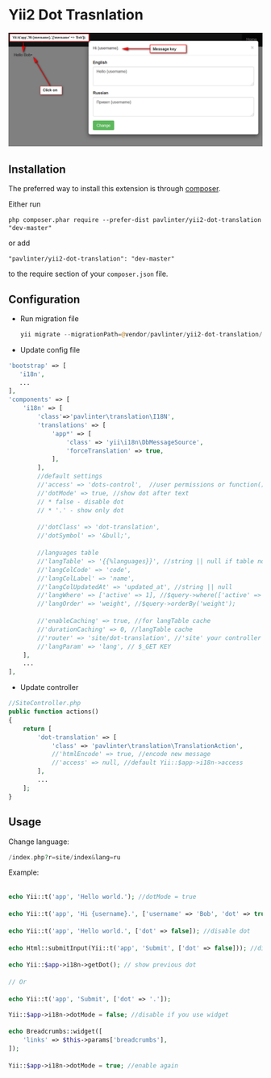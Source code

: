Yii2 Dot Trasnlation
======================

![Screen Shot](https://github.com/pavlinter/yii2-dot-translation/blob/master/screenshot.png?raw=true)

Installation
------------

The preferred way to install this extension is through [composer](http://getcomposer.org/download/).

Either run

```
php composer.phar require --prefer-dist pavlinter/yii2-dot-translation "dev-master"
```

or add

```
"pavlinter/yii2-dot-translation": "dev-master"
```

to the require section of your `composer.json` file.


Configuration
-------------

* Run migration file
    ```php
    yii migrate --migrationPath=@vendor/pavlinter/yii2-dot-translation/migrations
    ```

* Update config file
```php
'bootstrap' => [
   'i18n',
   ...
],
'components' => [
    'i18n' => [
        'class'=>'pavlinter\translation\I18N',
        'translations' => [
            'app*' => [
                'class' => 'yii\i18n\DbMessageSource',
                'forceTranslation' => true,
            ],
        ],
        //default settings
        //'access' => 'dots-control',  //user permissions or function(){ return true || false; }
        //'dotMode' => true, //show dot after text
        // * false - disable dot
        // * '.' - show only dot

        //'dotClass' => 'dot-translation',
        //'dotSymbol' => '&bull;',

        //languages table
        //'langTable' => '{{%languages}}', //string || null if table not exist
        //'langColCode' => 'code',
        //'langColLabel' => 'name',
        //'langColUpdatedAt' => 'updated_at', //string || null
        //'langWhere' => ['active' => 1], //$query->where(['active' => 1]);
        //'langOrder' => 'weight', //$query->orderBy('weight');

        //'enableCaching' => true, //for langTable cache
        //'durationCaching' => 0, //langTable cache
        //'router' => 'site/dot-translation', //'site' your controller
        //'langParam' => 'lang', // $_GET KEY
    ],
    ...
],
```
* Update controller
```php
//SiteController.php
public function actions()
{
    return [
        'dot-translation' => [
            'class' => 'pavlinter\translation\TranslationAction',
            //'htmlEncode' => true, //encode new message
            //'access' => null, //default Yii::$app->i18n->access
        ],
        ...
    ];
}

```

Usage
-----

Change language:
```php
/index.php?r=site/index&lang=ru
```

Example:
```php

echo Yii::t('app', 'Hello world.'); //dotMode = true

echo Yii::t('app', 'Hi {username}.', ['username' => 'Bob', 'dot' => true]); //change dotMode

echo Yii::t('app', 'Hello world.', ['dot' => false]); //disable dot

echo Html::submitInput(Yii::t('app', 'Submit', ['dot' => false])); //disable dot

echo Yii::$app->i18n->getDot(); // show previous dot

// Or

echo Yii::t('app', 'Submit', ['dot' => '.']);

```

```php
Yii::$app->i18n->dotMode = false; //disable if you use widget

echo Breadcrumbs::widget([
    'links' => $this->params['breadcrumbs'],
]);

Yii::$app->i18n->dotMode = true; //enable again
```